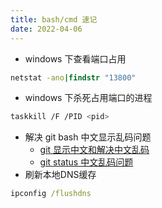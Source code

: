 ```yaml
---
title: bash/cmd 速记
date: 2022-04-06
---
```


- windows 下查看端口占用

```cmd
netstat -ano|findstr "13800"
```

- windows 下杀死占用端口的进程

```bash
taskkill /F /PID <pid>
```

- 解决 git bash 中文显示乱码问题
  + [git 显示中文和解决中文乱码](https://zhuanlan.zhihu.com/p/133706032)
  + [git status 中文乱码问题](https://www.jianshu.com/p/6792dbc102d6)
- 刷新本地DNS缓存

```cmd
ipconfig /flushdns
```
